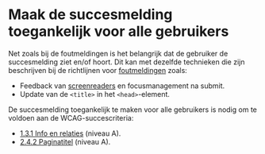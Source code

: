 <!-- @license CC0-1.0 -->

# Maak de succesmelding toegankelijk voor alle gebruikers

Net zoals bij de foutmeldingen is het belangrijk dat de gebruiker de succesmelding ziet en/of hoort. Dit kan met dezelfde technieken die zijn beschrijven bij de richtlijnen voor [foutmeldingen](/richtlijnen/formulieren/foutmeldingen) zoals:

- Feedback van [screenreaders](/woordenlijst/#screenreader) en focusmanagement na submit.
- Update van de `<title>` in het `<head>`-element.

De succesmelding toegankelijk te maken voor alle gebruikers is nodig om te voldoen aan de WCAG-succescriteria:

- [1.3.1 Info en relaties](/wcag/1.3.1) (niveau A).
- [2.4.2 Paginatitel](/wcag/2.4.2) (niveau A).
